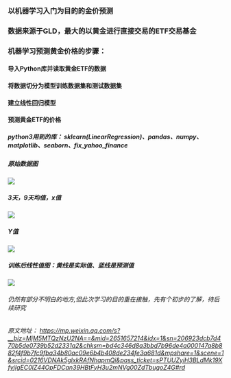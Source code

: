 ### 以机器学习入门为目的的金价预测

### 数据来源于GLD，最大的以黄金进行直接交易的ETF交易基金

### 机器学习预测黄金价格的步骤：
#### 导入Python库并读取黄金ETF的数据
#### 将数据切分为模型训练数据集和测试数据集
#### 建立线性回归模型
#### 预测黄金ETF的价格

##### python3用到的库： sklearn(LinearRegression)、pandas、numpy、matplotlib、seaborn、fix_yahoo_finance

##### 原始数据图
![](https://github.com/xzshedon/data_analysis/03_study/gold_price_prediction/pic/source.png)
##### 3天，9天均值，x值
![](https://github.com/xzshedon/data_analysis/03_study/gold_price_prediction/pic/s3_s9_avg.png)
##### Y值
![](https://github.com/xzshedon/data_analysis/03_study/gold_price_prediction/pic/pic/y.png)
##### 训练后线性值图：黄线是实际值、蓝线是预测值
![](https://github.com/xzshedon/data_analysis/03_study/gold_price_prediction/pic/linear.png)





###### 仍然有部分不明白的地方,但此次学习的目的重在接触，先有个初步的了解，待后续研究
###### 原文地址： https://mp.weixin.qq.com/s?__biz=MjM5MTQzNzU2NA==&mid=2651657214&idx=1&sn=206923dcb7d470b5de0739b52d2331a2&chksm=bd4c346d8a3bbd7b96de4a000147a8b882f4f9b7fc9fba34b80ac09e6b4b408de234fe3a681d&mpshare=1&scene=1&srcid=0216VDNAk5glxkRAfNhqpmQi&pass_ticket=sPTUUZyiH3BLdMk19XfvjIgEC0lZ44OpFDCan39HBtFyH3u2mNVg00ZdTbugoZ4G#rd
